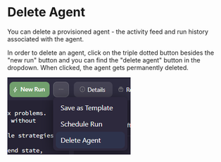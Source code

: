 # Delete Agent

You can delete a provisioned agent - the activity feed and run history associated with the agent. 

In order to delete an agent, click on the triple dotted button besides the "new run" button and you can find the "delete agent" button in the dropdown. When clicked, the agent gets permanently deleted. 

![Alt text](/../assets/images/Delete_Agent.png)